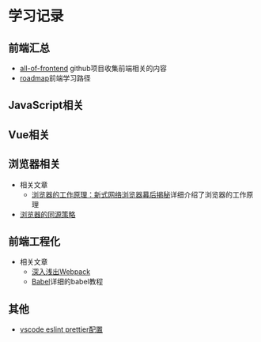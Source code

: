 # 学习记录
## 前端汇总
 - [all-of-frontend](https://github.com/KieSun/all-of-frontend#%E6%B5%8F%E8%A7%88%E5%99%A8) github项目收集前端相关的内容
 - [roadmap](https://roadmap.sh/frontend)前端学习路径
## JavaScript相关

## Vue相关

## 浏览器相关
- 相关文章
  - [浏览器的工作原理：新式网络浏览器幕后揭秘](https://www.html5rocks.com/zh/tutorials/internals/howbrowserswork/)详细介绍了浏览器的工作原理
- [浏览器的同源策略](https://github.com/noPnoG/blog/blob/main/articles/%E6%B5%8F%E8%A7%88%E5%99%A8/%E6%B5%8F%E8%A7%88%E5%99%A8%E7%9A%84%E5%90%8C%E6%BA%90%E7%AD%96%E7%95%A5.md)
## 前端工程化
- 相关文章
    - [深入浅出Webpack](http://webpack.wuhaolin.cn/)
    - [Babel](https://www.jiangruitao.com/babel/babel-preset-env/)详细的babel教程
## 其他

-  [vscode eslint prettier配置](https://github.com/noPnoG/blog/blob/main/articles/%E5%B7%A5%E7%A8%8B%E5%8C%96/eslint.md)

